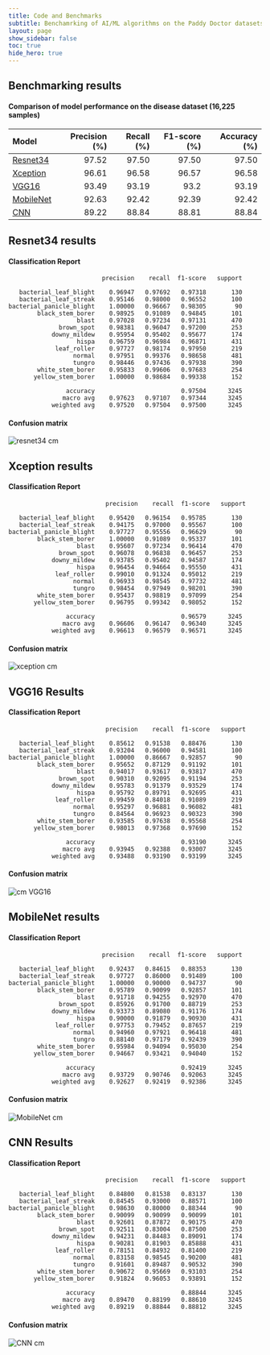```yaml
---
title: Code and Benchmarks
subtitle: Benchamrking of AI/ML algorithms on the Paddy Doctor datasets
layout: page
show_sidebar: false
toc: true
hide_hero: true
---
```


## Benchmarking results

#### Comparison of model performance on the disease dataset (16,225 samples)

|Model | Precision (%) | Recall (%) | F1-score (%) | Accuracy (%) |
| :--- | ---: | ---: | ---: | ---: |
| [Resnet34](https://github.com/paddydoc/paddy-docctor-dataset/blob/main/resnet34-with-fastai.ipynb)| 97.52 |  97.50 |  97.50 | 97.50  |  
| [Xception](https://github.com/paddydoc/paddy-docctor-dataset/blob/main/xception.ipynb)|96.61 |  96.58 | 96.57 | 96.58 |  
| [VGG16](https://github.com/paddydoc/paddy-docctor-dataset/blob/main/vgg16.ipynb)|  93.49  | 93.19  | 93.2 | 93.19  |
| [MobileNet](https://github.com/paddydoc/paddy-docctor-dataset/blob/main/mobilenet-2.ipynb)| 92.63 | 92.42 | 92.39 | 92.42 |
| [CNN](https://github.com/paddydoc/paddy-docctor-dataset/blob/main/cnn.ipynb)| 89.22 | 88.84 | 88.81 | 88.84 |  

## Resnet34 results

#### Classification Report

```
                          precision    recall  f1-score   support

   bacterial_leaf_blight    0.96947   0.97692   0.97318       130
   bacterial_leaf_streak    0.95146   0.98000   0.96552       100
bacterial_panicle_blight    1.00000   0.96667   0.98305        90
        black_stem_borer    0.98925   0.91089   0.94845       101
                   blast    0.97028   0.97234   0.97131       470
              brown_spot    0.98381   0.96047   0.97200       253
            downy_mildew    0.95954   0.95402   0.95677       174
                   hispa    0.96759   0.96984   0.96871       431
             leaf_roller    0.97727   0.98174   0.97950       219
                  normal    0.97951   0.99376   0.98658       481
                  tungro    0.98446   0.97436   0.97938       390
        white_stem_borer    0.95833   0.99606   0.97683       254
       yellow_stem_borer    1.00000   0.98684   0.99338       152

                accuracy                        0.97504      3245
               macro avg    0.97623   0.97107   0.97344      3245
            weighted avg    0.97520   0.97504   0.97500      3245
```

#### Confusion matrix
![resnet34 cm](https://raw.githubusercontent.com/paddydoc/paddy-docctor-dataset/main/results/cm-restnet34.png)
           

## Xception results

#### Classification Report

```
                           precision    recall  f1-score   support

   bacterial_leaf_blight    0.95420   0.96154   0.95785       130
   bacterial_leaf_streak    0.94175   0.97000   0.95567       100
bacterial_panicle_blight    0.97727   0.95556   0.96629        90
        black_stem_borer    1.00000   0.91089   0.95337       101
                   blast    0.95607   0.97234   0.96414       470
              brown_spot    0.96078   0.96838   0.96457       253
            downy_mildew    0.93785   0.95402   0.94587       174
                   hispa    0.96454   0.94664   0.95550       431
             leaf_roller    0.99010   0.91324   0.95012       219
                  normal    0.96933   0.98545   0.97732       481
                  tungro    0.98454   0.97949   0.98201       390
        white_stem_borer    0.95437   0.98819   0.97099       254
       yellow_stem_borer    0.96795   0.99342   0.98052       152

                accuracy                        0.96579      3245
               macro avg    0.96606   0.96147   0.96340      3245
            weighted avg    0.96613   0.96579   0.96571      3245
```

#### Confusion matrix
![xception cm](https://raw.githubusercontent.com/paddydoc/paddy-docctor-dataset/main/results/cm-xception.png)

## VGG16 Results

#### Classification Report

```
                           precision    recall  f1-score   support

   bacterial_leaf_blight    0.85612   0.91538   0.88476       130
   bacterial_leaf_streak    0.93204   0.96000   0.94581       100
bacterial_panicle_blight    1.00000   0.86667   0.92857        90
        black_stem_borer    0.95652   0.87129   0.91192       101
                   blast    0.94017   0.93617   0.93817       470
              brown_spot    0.90310   0.92095   0.91194       253
            downy_mildew    0.95783   0.91379   0.93529       174
                   hispa    0.95792   0.89791   0.92695       431
             leaf_roller    0.99459   0.84018   0.91089       219
                  normal    0.95297   0.96881   0.96082       481
                  tungro    0.84564   0.96923   0.90323       390
        white_stem_borer    0.93585   0.97638   0.95568       254
       yellow_stem_borer    0.98013   0.97368   0.97690       152

                accuracy                        0.93190      3245
               macro avg    0.93945   0.92388   0.93007      3245
            weighted avg    0.93488   0.93190   0.93199      3245

```

#### Confusion matrix
![cm VGG16](https://raw.githubusercontent.com/paddydoc/paddy-docctor-dataset/main/results/cm-VGG16.png)

## MobileNet results

#### Classification Report

```
                          precision    recall  f1-score   support

   bacterial_leaf_blight    0.92437   0.84615   0.88353       130
   bacterial_leaf_streak    0.97727   0.86000   0.91489       100
bacterial_panicle_blight    1.00000   0.90000   0.94737        90
        black_stem_borer    0.95789   0.90099   0.92857       101
                   blast    0.91718   0.94255   0.92970       470
              brown_spot    0.85926   0.91700   0.88719       253
            downy_mildew    0.93373   0.89080   0.91176       174
                   hispa    0.90000   0.91879   0.90930       431
             leaf_roller    0.97753   0.79452   0.87657       219
                  normal    0.94960   0.97921   0.96418       481
                  tungro    0.88140   0.97179   0.92439       390
        white_stem_borer    0.95984   0.94094   0.95030       254
       yellow_stem_borer    0.94667   0.93421   0.94040       152

                accuracy                        0.92419      3245
               macro avg    0.93729   0.90746   0.92063      3245
            weighted avg    0.92627   0.92419   0.92386      3245
```

#### Confusion matrix
![MobileNet cm](https://raw.githubusercontent.com/paddydoc/paddy-docctor-dataset/main/results/cm-mobilenet.png)


## CNN Results

#### Classification Report

```
                           precision    recall  f1-score   support

   bacterial_leaf_blight    0.84800   0.81538   0.83137       130
   bacterial_leaf_streak    0.84545   0.93000   0.88571       100
bacterial_panicle_blight    0.98630   0.80000   0.88344        90
        black_stem_borer    0.90099   0.90099   0.90099       101
                   blast    0.92601   0.87872   0.90175       470
              brown_spot    0.92511   0.83004   0.87500       253
            downy_mildew    0.94231   0.84483   0.89091       174
                   hispa    0.90281   0.81903   0.85888       431
             leaf_roller    0.78151   0.84932   0.81400       219
                  normal    0.83158   0.98545   0.90200       481
                  tungro    0.91601   0.89487   0.90532       390
        white_stem_borer    0.90672   0.95669   0.93103       254
       yellow_stem_borer    0.91824   0.96053   0.93891       152

                accuracy                        0.88844      3245
               macro avg    0.89470   0.88199   0.88610      3245
            weighted avg    0.89219   0.88844   0.88812      3245
   ```
   
#### Confusion matrix
![CNN cm](https://raw.githubusercontent.com/paddydoc/paddy-docctor-dataset/main/results/cm-cnn.png)
